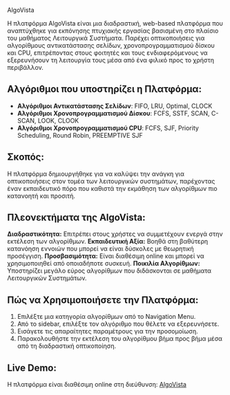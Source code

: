 AlgoVista

Η πλατφόρμα AlgoVista είναι μια διαδραστική, web-based πλατφόρμα που αναπτύχθηκε για εκπόνησης πτυχιακής εργασίας βασισμένη στο πλαίσιο του μαθήματος Λειτουργικά Συστήματα. Παρέχει οπτικοποιήσεις για αλγορίθμους αντικατάστασης σελίδων, χρονοπρογραμματισμού δίσκου και CPU, επιτρέποντας στους φοιτητές και τους ενδιαφερόμενους να εξερευνήσουν τη λειτουργία τους μέσα από ένα φιλικό προς το χρήστη περιβάλλον.

## Αλγόριθμοι που υποστηρίζει η Πλατφόρμα:
- **Αλγόριθμοι Αντικατάστασης Σελίδων**: FIFO, LRU, Optimal, CLOCK
- **Αλγόριθμοι Χρονοπρογραμματισμού Δίσκου**: FCFS, SSTF, SCAN, C-SCAN, LOOK, CLOOK 
- **Αλγόριθμοι Χρονοπρογραμματισμού CPU**: FCFS, SJF, Priority Scheduling, Round Robin, PREEMPTIVE SJF 

## Σκοπός:
Η πλατφόρμα δημιουργήθηκε για να καλύψει την ανάγκη για οπτικοποιήσεις στον τομέα των λειτουργικών συστημάτων, παρέχοντας έναν εκπαιδευτικό πόρο που καθιστά την εκμάθηση των αλγορίθμων πιο κατανοητή και προσιτή.
## Πλεονεκτήματα της AlgoVista:

**Διαδραστικότητα:** Επιτρέπει στους χρήστες να συμμετέχουν ενεργά στην εκτέλεση των αλγορίθμων.
**Εκπαιδευτική Αξία:** Βοηθά στη βαθύτερη κατανόηση εννοιών που μπορεί να είναι δύσκολες με θεωρητική προσέγγιση.
**Προσβασιμότητα:** Είναι διαθέσιμη online και μπορεί να χρησιμοποιηθεί από οποιαδήποτε συσκευή.
**Ποικιλία Αλγορίθμων:** Υποστηρίζει μεγάλο εύρος αλγορίθμων που διδάσκονται σε μαθήματα Λειτουργικών Συστημάτων.

## Πώς να Χρησιμοποιήσετε την Πλατφόρμα:

1. Επιλέξτε μια κατηγορία αλγορίθμων από το Navigation Menu.
2. Από το sidebar, επιλέξτε τον αλγόριθμο που θέλετε να εξερευνήσετε.
3. Εισάγετε τις απαραίτητες παραμέτρους για την προσομοίωση.
4. Παρακολουθήστε την εκτέλεση του αλγορίθμου βήμα προς βήμα μέσα από τη διαδραστική οπτικοποίηση.

## Live Demo:
Η πλατφόρμα είναι διαθέσιμη online στη διεύθυνση: [AlgoVista](https://algovista.csd.auth.gr/)


